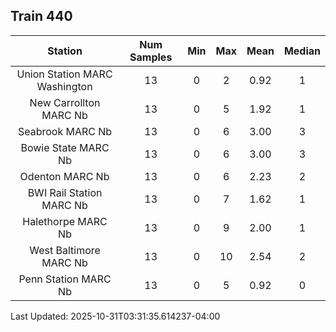 ## Train 440

| Station | Num Samples | Min | Max | Mean | Median |
| :-----: | :---------: | :-: | :-: | :--: | :----: |
| Union Station MARC Washington | 13 | 0 | 2 | 0.92 | 1 |
| New Carrollton MARC Nb | 13 | 0 | 5 | 1.92 | 1 |
| Seabrook MARC Nb | 13 | 0 | 6 | 3.00 | 3 |
| Bowie State MARC Nb | 13 | 0 | 6 | 3.00 | 3 |
| Odenton MARC Nb | 13 | 0 | 6 | 2.23 | 2 |
| BWI Rail Station MARC Nb | 13 | 0 | 7 | 1.62 | 1 |
| Halethorpe MARC Nb | 13 | 0 | 9 | 2.00 | 1 |
| West Baltimore MARC Nb | 13 | 0 | 10 | 2.54 | 2 |
| Penn Station MARC Nb | 13 | 0 | 5 | 0.92 | 0 |


Last Updated: 2025-10-31T03:31:35.614237-04:00